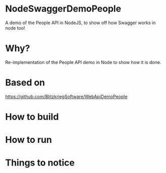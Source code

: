 # NodeSwaggerDemoPeople
A demo of the People API in NodeJS, to show off how Swagger works in node too!

# Why?

Re-implementation of the People API demo in Node to show how it is done.

# Based on

https://github.com/BlitzkriegSoftware/WebApiDemoPeople

# How to build



# How to run



# Things to notice


